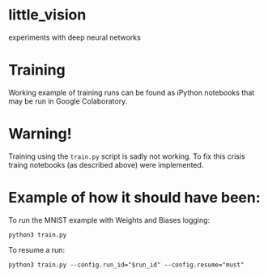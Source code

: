 # little_vision
experiments with deep neural networks


# Training
Working example of training runs can be found as
iPython notebooks that may be run in Google Colaboratory.

# Warning!
Training  using the ```train.py``` script is sadly not working.
To fix this crisis traing notebooks (as described above) were implemented.

# Example of how it should have been: 
To run the MNIST example with Weights and Biases logging:
```
python3 train.py
```
To resume a run:
```
python3 train.py --config.run_id="$run_id" --config.resume="must"
```